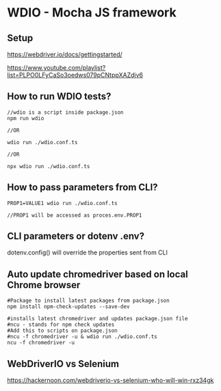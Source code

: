 # WDIO - Mocha JS framework

## Setup

https://webdriver.io/docs/gettingstarted/

https://www.youtube.com/playlist?list=PLPO0LFyCaSo3oedws079pCNtppXAZdjv6

## How to run WDIO tests?

```npm 
//wdio is a script inside package.json
npm run wdio

//OR

wdio run ./wdio.conf.ts

//OR

npx wdio run ./wdio.conf.ts
```

## How to pass parameters from CLI?

```npm 
PROP1=VALUE1 wdio run ./wdio.conf.ts

//PROP1 will be accessed as proces.env.PROP1
``` 

## CLI parameters or dotenv .env?

dotenv.config() will override the properties sent from CLI

## Auto update chromedriver based on local Chrome browser

```shell
#Package to install latest packages from package.json
npm install npm-check-updates --save-dev

#installs latest chromedriver and updates package.json file
#ncu - stands for npm check updates
#Add this to scripts on package.json
#ncu -f chromedriver -u & wdio run ./wdio.conf.ts
ncu -f chromedriver -u
```

## WebDriverIO vs Selenium

https://hackernoon.com/webdriverio-vs-selenium-who-will-win-rxz34gk





